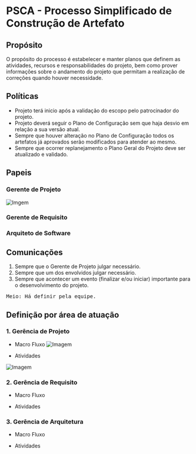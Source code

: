 # PSCA - Processo Simplificado de Construção de Artefato


## Propósito
O propósito do processo é estabelecer e manter planos que definem as atividades, recursos e responsabilidades do projeto, bem como prover informações sobre o andamento do projeto que permitam a realização de correções quando houver necessidade.

## Políticas
- Projeto terá inicio após a validação do escopo pelo patrocinador do projeto.
- Projeto deverá seguir o Plano de Configuração sem que haja desvio em relação a sua versão atual.
- Sempre que houver alteração no Plano de Configuração todos os artefatos já aprovados serão modificados para atender ao mesmo.
- Sempre que ocorrer replanejamento o Plano Geral do Projeto deve ser atualizado e validado.

## Papeis
### Gerente de Projeto
![Imgem](https://github.com/antlisufg/imagens/blob/master/Papel%20Ger.%20Projeto.PNG)

### Gerente de Requisito

### Arquiteto de Software

## Comunicações
1. Sempre que o Gerente de Projeto julgar necessário.
2. Sempre que um dos envolvidos julgar necessário.
3. Sempre que acontecer um evento (finalizar e/ou iniciar) importante para o desenvolvimento do projeto.
<pre>
Meio: Há definir pela equipe.
</pre>

## Definição por área de atuação

### 1. Gerência de Projeto
- Macro Fluxo
![Imagem](https://github.com/antlisufg/imagens/blob/master/Fluxo%20Ger%20Projeto.png)

- Atividades

![Imagem](https://github.com/antlisufg/imagens/blob/master/Atividade%20Ger%20Projet.png)
### 2. Gerência de Requisito
- Macro Fluxo

- Atividades


### 3. Gerência de Arquitetura
- Macro Fluxo

- Atividades


